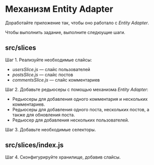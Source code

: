 # Механизм Entity Adapter

Доработайте приложение так, чтобы оно работало с _Entity Adapter_.

Чтобы выполнить задание, выполните следюущие шаги.

## src/slices

Шаг 1. Реализуйте необходимые слайсы:

- _usersSlice.js_ — слайс пользователей
- _postsSlice.js_ — слайс постов
- _commentsSlice.js_ — слайс комментариев

Шаг 2. Добавьте редьюсеры с помощью механизма _Entity Adapter_:

- Редьюсеры для добавления одного комментария и нескольких комментариев.
- Редьюсеры для добавления одного поста, нескольких постов, а также для обновления поста.
- Редьюсер для добавления нескольких пользователей.

Шаг 3. Добавьте необходимые селекторы.

## src/slices/index.js

Шаг 4. Сконфигурируйте хранилище, добавив слайсы.
